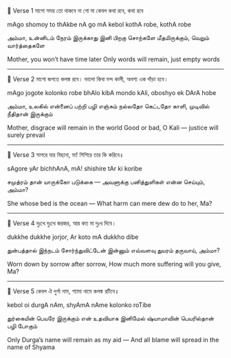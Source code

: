🔸 Verse 1
মাগো সময় তো থাকবে না গো মা
কেবল কথা রবে, কথা রবে

mAgo shomoy to thAkbe nA go mA
kebol kothA robe, kothA robe

அம்மா, உன்னிடம் நேரம் இருக்காது இனி
பிறகு சொற்களே மீதமிருக்கும், வெறும் வார்த்தைகளே

Mother, you won’t have time later
Only words will remain, just empty words

---

🔸 Verse 2
মাগো জগতে কলঙ্ক রবে।
ভালো কিবা মন্দ কালী, অবশ্য এক দাঁড়া হবে।

mAgo jogote kolonko robe
bhAlo kibA mondo kAli, oboshyo ek DArA hobe

அம்மா, உலகில் என்னைப் பற்றி பழி எஞ்சும்
நல்லதோ கெட்டதோ காளி, முடிவில் நீதிதான் இருக்கும்

Mother, disgrace will remain in the world
Good or bad, O Kali — justice will surely prevail

---

🔸 Verse 3
সাগরে যার বিছানা, মা! শিশিরে তার কি করিবে॥

sAgore yAr bichhAnA, mA! shishire tAr ki koribe

சமுத்ரம் தான் யாருக்கோ படுக்கை —
அவளுக்கு பனித்துளிகள் என்ன செய்யும், அம்மா?

She whose bed is the ocean —
What harm can mere dew do to her, Ma?

---

🔸 Verse 4
দুঃখে দুঃখে জরজর, আর কত মা দুঃখ দিবে।

dukkhe dukkhe jorjor, Ar koto mA dukkho dibe

துன்பத்தால் இந்நடம் சோர்ந்துவிட்டேன்
இன்னும் எவ்வளவு துயரம் தருவாய், அம்மா?

Worn down by sorrow after sorrow,
How much more suffering will you give, Ma?

---

🔸 Verse 5
কেবল ঐ দুর্গা নাম, শ্যামা নামে কলঙ্ক রটিবে॥

kebol oi durgA nAm, shyAmA nAme kolonko roTibe

துர்கையின் பெயரே இருக்கும் என் உதவியாக
இனிமேல் ஷ்யாமாவின் பெயரில்தான் பழி போகும்

Only Durga’s name will remain as my aid —
And all blame will spread in the name of Shyama

	